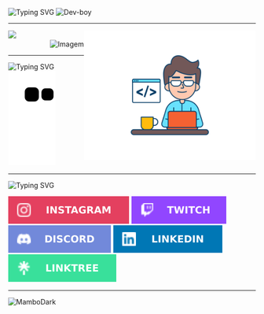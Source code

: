 <head>
  <link rel="stylesheet" type="text/css" href="style.css">
  
  ![Typing SVG](https://readme-typing-svg.herokuapp.com/?color=00e1ff&size=30&left=true&vCenter=true&width=1000&lines=Hi,+Git+Hub+Members!+;Mambo+is+my+nickname!+;My+Name+is+Nelson!;I+currently+live+in+Brazil+;I+am+studying+Full+Stack+Development+at+Estácio+University.+;Thanks+for+visiting+my+profile!;)
  <img align = "top" alt="Dev-boy" src = "./folder/fotor_2023-5-3_14_53_34.png" width="200px">
  <hr>
  <link rel="stylesheet" type="text/css" href="style.css">

  <!--<img align = "right" alt="GIF" src = "./folder/octocat-1677445665056.png" width="300px">-->
  
  
  <img align = "right" alt="Dev-boy" src = "./folder/web-developer.svg" width="350px">
</head>
<body>
  <div>
     <img src="https://github-readme-stats.vercel.app/api/top-langs/?username=MamboDark&theme=dark"/>
  </div>

  <div align="right">
    <img width = "200px" src="./folder/fotor_2023-5-3_14_53_34.png" alt="Imagem">
  </div>


  <hr>
  <div>
      
  ![Typing SVG](https://readme-typing-svg.herokuapp.com/?color=00ff15&size=15&left=true&vCenter=true&width=1000&lines=Snake+Animation!;)
  ![Snake animation](https://github.com/MamboDark/MamboDark/blob/output/github-contribution-grid-snake.svg)
  
  </div>
  <hr>
    
  ![Typing SVG](https://readme-typing-svg.herokuapp.com/?color=ff9900&size=20&left=true&vCenter=true&width=1000&lines=Follow+me!+;Social+medias:;)
    
  <footer>
    <div> 
        <a href="https://instagram.com/onelsoncarvalho" target="_blank"><img src="./folder/Instagram.svg"></a>
        <a href="https://www.twitch.tv/mambodark"><img src="./folder/Twitch.svg"></a>
        <a href="https://discord.gg/kyDDcyzK94"><img src="./folder/Discord.svg"></a>
        <a href="https://www.linkedin.com/in/onelsoncarvalho"><img src="./folder/LinkedIn.svg"></a>
        <a href="https://linktr.ee/mambodark"><img src="./folder/linktree.svg"></a>
    </div>
      <hr><p align="left"> <img src = "https://komarev.com/ghpvc/?username=MamboDark" alt = "MamboDark" /> </p>
  </footer>
</body>
</html>
